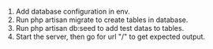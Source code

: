 1) Add database configuration in env.<br>
2) Run php artisan migrate to create tables in database.<br>
3) Run php artisan db:seed to add test datas to tables.<br>
4) Start the server, then go for url "/" to get expected output.<br>
